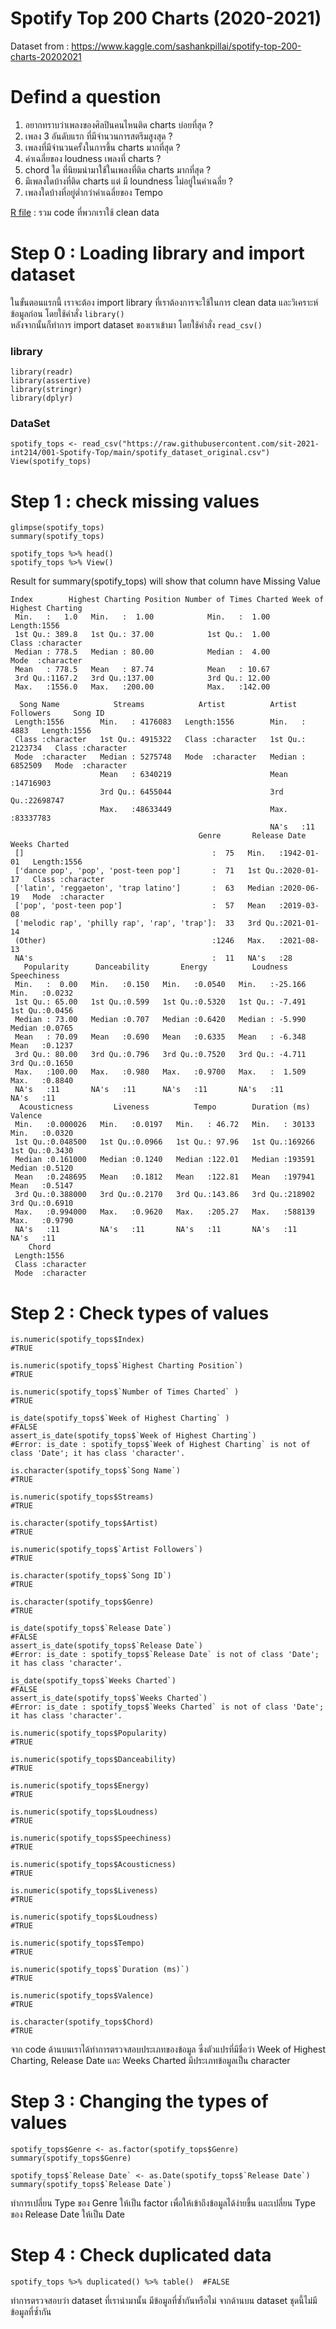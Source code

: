 # Spotify Top 200 Charts (2020-2021)

Dataset from : https://www.kaggle.com/sashankpillai/spotify-top-200-charts-20202021

# Defind a question
1. อยากทราบว่าเพลงของศิลปินคนไหนติด charts บ่อยที่สุด ?
2. เพลง 3 อันดับแรก ที่มีจำนวนการสตรีมสูงสุด ?
3. เพลงที่มีจำนวนครั้งในการขึ้น charts มากที่สุด ?
4. ค่าเฉลี่ยของ loudness เพลงที่ charts ?
5. chord ใด ที่นิยมนำมาใช้ในเพลงที่ติด charts มากที่สุด ?
6. มีเพลงใดบ้างที่ติด charts แต่ มี loundness ไม่อยู่ในค่าเฉลี่ย ?
7. เพลงใดบ้างที่อยู่ต่ำกว่าค่าเฉลี่ยของ Tempo

[R file](https://github.com/sit-2021-int214/001-Spotify-Top/blob/main/clean_data.R) : รวม code ที่พวกเราใช้ clean data
 
# Step 0 : Loading library and import dataset

ในขั้นตอนแรกนี้ เราจะต้อง import library ที่เราต้องการจะใช้ในการ clean data และวิเคราะห์ข้อมูลก่อน โดยใช้คำสั่ง `library()` <br>
หลังจากนั้นก็ทำการ import dataset ของเราเข้ามา โดยใช้คำสั่ง `read_csv()`

### library
```{R}
library(readr)
library(assertive)
library(stringr)
library(dplyr)
```
### DataSet
```{R}
spotify_tops <- read_csv("https://raw.githubusercontent.com/sit-2021-int214/001-Spotify-Top/main/spotify_dataset_original.csv")
View(spotify_tops)
```
# Step 1 : check missing values

```{R}
glimpse(spotify_tops)
summary(spotify_tops)

spotify_tops %>% head()
spotify_tops %>% View()
```

Result for summary(spotify_tops) will show that column have Missing Value
```{R}
Index        Highest Charting Position Number of Times Charted Week of Highest Charting
 Min.   :   1.0   Min.   :  1.00            Min.   :  1.00          Length:1556             
 1st Qu.: 389.8   1st Qu.: 37.00            1st Qu.:  1.00          Class :character        
 Median : 778.5   Median : 80.00            Median :  4.00          Mode  :character        
 Mean   : 778.5   Mean   : 87.74            Mean   : 10.67                                  
 3rd Qu.:1167.2   3rd Qu.:137.00            3rd Qu.: 12.00                                  
 Max.   :1556.0   Max.   :200.00            Max.   :142.00                                  
                                                                                            
  Song Name            Streams            Artist          Artist Followers     Song ID         
 Length:1556        Min.   : 4176083   Length:1556        Min.   :    4883   Length:1556       
 Class :character   1st Qu.: 4915322   Class :character   1st Qu.: 2123734   Class :character  
 Mode  :character   Median : 5275748   Mode  :character   Median : 6852509   Mode  :character  
                    Mean   : 6340219                      Mean   :14716903                     
                    3rd Qu.: 6455044                      3rd Qu.:22698747                     
                    Max.   :48633449                      Max.   :83337783                     
                                                          NA's   :11                           
                                          Genre       Release Date        Weeks Charted     
 []                                          :  75   Min.   :1942-01-01   Length:1556       
 ['dance pop', 'pop', 'post-teen pop']       :  71   1st Qu.:2020-01-17   Class :character  
 ['latin', 'reggaeton', 'trap latino']       :  63   Median :2020-06-19   Mode  :character  
 ['pop', 'post-teen pop']                    :  57   Mean   :2019-03-08                     
 ['melodic rap', 'philly rap', 'rap', 'trap']:  33   3rd Qu.:2021-01-14                     
 (Other)                                     :1246   Max.   :2021-08-13                     
 NA's                                        :  11   NA's   :28                             
   Popularity      Danceability       Energy          Loudness        Speechiness    
 Min.   :  0.00   Min.   :0.150   Min.   :0.0540   Min.   :-25.166   Min.   :0.0232  
 1st Qu.: 65.00   1st Qu.:0.599   1st Qu.:0.5320   1st Qu.: -7.491   1st Qu.:0.0456  
 Median : 73.00   Median :0.707   Median :0.6420   Median : -5.990   Median :0.0765  
 Mean   : 70.09   Mean   :0.690   Mean   :0.6335   Mean   : -6.348   Mean   :0.1237  
 3rd Qu.: 80.00   3rd Qu.:0.796   3rd Qu.:0.7520   3rd Qu.: -4.711   3rd Qu.:0.1650  
 Max.   :100.00   Max.   :0.980   Max.   :0.9700   Max.   :  1.509   Max.   :0.8840  
 NA's   :11       NA's   :11      NA's   :11       NA's   :11        NA's   :11      
  Acousticness         Liveness          Tempo        Duration (ms)       Valence      
 Min.   :0.000026   Min.   :0.0197   Min.   : 46.72   Min.   : 30133   Min.   :0.0320  
 1st Qu.:0.048500   1st Qu.:0.0966   1st Qu.: 97.96   1st Qu.:169266   1st Qu.:0.3430  
 Median :0.161000   Median :0.1240   Median :122.01   Median :193591   Median :0.5120  
 Mean   :0.248695   Mean   :0.1812   Mean   :122.81   Mean   :197941   Mean   :0.5147  
 3rd Qu.:0.388000   3rd Qu.:0.2170   3rd Qu.:143.86   3rd Qu.:218902   3rd Qu.:0.6910  
 Max.   :0.994000   Max.   :0.9620   Max.   :205.27   Max.   :588139   Max.   :0.9790  
 NA's   :11         NA's   :11       NA's   :11       NA's   :11       NA's   :11      
    Chord          
 Length:1556       
 Class :character  
 Mode  :character  
```
# Step 2 : Check types of values
```{R}
is.numeric(spotify_tops$Index)  
#TRUE

is.numeric(spotify_tops$`Highest Charting Position`)    
#TRUE

is.numeric(spotify_tops$`Number of Times Charted` )    
#TRUE

is_date(spotify_tops$`Week of Highest Charting` )    
#FALSE
assert_is_date(spotify_tops$`Week of Highest Charting`)
#Error: is_date : spotify_tops$`Week of Highest Charting` is not of class 'Date'; it has class 'character'.

is.character(spotify_tops$`Song Name`)   
#TRUE

is.numeric(spotify_tops$Streams) 
#TRUE

is.character(spotify_tops$Artist) 
#TRUE

is.numeric(spotify_tops$`Artist Followers`)
#TRUE

is.character(spotify_tops$`Song ID`)  
#TRUE

is.character(spotify_tops$Genre)  
#TRUE

is_date(spotify_tops$`Release Date`)  
#FALSE
assert_is_date(spotify_tops$`Release Date`)
#Error: is_date : spotify_tops$`Release Date` is not of class 'Date'; it has class 'character'.

is_date(spotify_tops$`Weeks Charted`)  
#FALSE
assert_is_date(spotify_tops$`Weeks Charted`)
#Error: is_date : spotify_tops$`Weeks Charted` is not of class 'Date'; it has class 'character'.

is.numeric(spotify_tops$Popularity)  
#TRUE

is.numeric(spotify_tops$Danceability)  
#TRUE

is.numeric(spotify_tops$Energy)  
#TRUE

is.numeric(spotify_tops$Loudness)  
#TRUE

is.numeric(spotify_tops$Speechiness)  
#TRUE

is.numeric(spotify_tops$Acousticness)  
#TRUE

is.numeric(spotify_tops$Liveness)  
#TRUE

is.numeric(spotify_tops$Loudness)  
#TRUE

is.numeric(spotify_tops$Tempo)  
#TRUE

is.numeric(spotify_tops$`Duration (ms)`)  
#TRUE

is.numeric(spotify_tops$Valence)  
#TRUE

is.character(spotify_tops$Chord)  
#TRUE
```
จาก code ด้านบนเราได้ทำการตรวจสอบประเภทของข้อมูล ซึ่งตัวแปรที่มีชื่อว่า Week of Highest Charting, Release Date และ Weeks Charted มีประเภทข้อมูลเป็น character 
# Step 3 : Changing the types of values
```{R}
spotify_tops$Genre <- as.factor(spotify_tops$Genre)
summary(spotify_tops$Genre)

spotify_tops$`Release Date` <- as.Date(spotify_tops$`Release Date`)
summary(spotify_tops$`Release Date`)
```
ทำการเปลี่ยน Type ของ Genre ให้เป็น factor เพื่อให้เข้าถึงข้อมูลได้ง่ายขึ้น และเปลี่ยน Type ของ Release Date ให้เป็น Date 

# Step 4 : Check duplicated data
```{R}
spotify_tops %>% duplicated() %>% table()  #FALSE
```
ทำการตรวจสอบว่า dataset ที่เรานำมานั้น มีข้อมูลที่ซ้ำกันหรือไม่ จากด้านบน dataset ชุดนี้ไม่มีข้อมูลที่ซ้ำกัน
